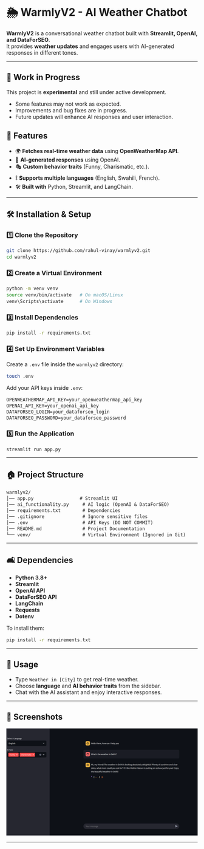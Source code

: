 # 🌦️ WarmlyV2 - AI Weather Chatbot  

**WarmlyV2** is a conversational weather chatbot built with **Streamlit, OpenAI, and DataForSEO**.  
It provides **weather updates** and engages users with AI-generated responses in different tones.

---
## 🚧 Work in Progress
This project is **experimental** and still under active development.  
- Some features may not work as expected.  
- Improvements and bug fixes are in progress.  
- Future updates will enhance AI responses and user interaction.

## 🚀 Features
- 🌍 **Fetches real-time weather data** using **OpenWeatherMap API**.
- 🧠 **AI-generated responses** using OpenAI.
- 🎭 **Custom behavior traits** (Funny, Charismatic, etc.).
- 🜣️ **Supports multiple languages** (English, Swahili, French).
- 🛠️ **Built with** Python, Streamlit, and LangChain.

---

## 🛠️ Installation & Setup
### **1️⃣ Clone the Repository**
```bash
git clone https://github.com/rahul-vinay/warmlyv2.git
cd warmlyv2
```

### **2️⃣ Create a Virtual Environment**
```bash
python -m venv venv
source venv/bin/activate   # On macOS/Linux
venv\Scripts\activate      # On Windows
```

### **3️⃣ Install Dependencies**
```bash
pip install -r requirements.txt
```

### **4️⃣ Set Up Environment Variables**
Create a `.env` file inside the `warmlyv2` directory:
```bash
touch .env
```
Add your API keys inside `.env`:
```
OPENWEATHERMAP_API_KEY=your_openweathermap_api_key
OPENAI_API_KEY=your_openai_api_key
DATAFORSEO_LOGIN=your_dataforseo_login
DATAFORSEO_PASSWORD=your_dataforseo_password
```

### **5️⃣ Run the Application**
```bash
streamlit run app.py
```

---

## 🏠 Project Structure
```
warmlyv2/
│️── app.py                 # Streamlit UI
│️── ai_functionality.py     # AI logic (OpenAI & DataForSEO)
│️── requirements.txt        # Dependencies
│️── .gitignore              # Ignore sensitive files
│️── .env                    # API Keys (DO NOT COMMIT)
│️── README.md               # Project Documentation
└️── venv/                   # Virtual Environment (Ignored in Git)
```

---

## 🛋️ Dependencies
- **Python 3.8+**
- **Streamlit**
- **OpenAI API**
- **DataForSEO API**
- **LangChain**
- **Requests**
- **Dotenv**

To install them:
```bash
pip install -r requirements.txt
```

---

## 🎯 Usage
- Type `Weather in [City]` to get real-time weather.
- Choose **language** and **AI behavior traits** from the sidebar.
- Chat with the AI assistant and enjoy interactive responses.

---

## 🎨 Screenshots
![WarmlyV2 Screenshot](https://github.com/rahul-vinay/warmlyv2/blob/main/warmlyv2.png?raw=true)


---



